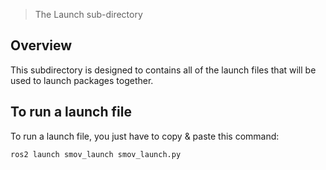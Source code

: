 > The Launch sub-directory

## Overview

This subdirectory is designed to contains all of the launch files that will be used to launch packages together.

## To run a launch file
To run a launch file, you just have to copy & paste this command:
```bash
ros2 launch smov_launch smov_launch.py
```
